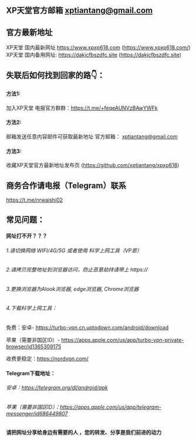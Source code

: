 ## XP天堂官方邮箱 xptiantang@gmail.com
## 官方最新地址
XP天堂 国内最新网址 https://www.xpxp618.com (https://www.xpxp618.com/)
XP天堂 国内备用网址: https://dakjcfbszdfc.site (https://dakjcfbszdfc.site)

## 失联后如何找到回家的路👇：
#### 方法1:
加入XP天堂 电报官方群群：https://t.me/+feqeAUNVzBAwYWFk
#### 方法2:
邮箱发送任意内容邮件可获取最新地址 官方邮箱： xptiantang@gmail.com
#### 方法3:
收藏XP天堂官方最新地址发布页 (https://github.com/xptiantang/xpxp618)
## 商务合作请电报（Telegram）联系
https://t.me/nrwaishi02

## 常见问题：
#### 网址打不开？？？
###### 1.请切换网络 WIFI/4G/5G 或者使用 科学上网工具（VP恩）
###### 2.请拷贝完整地址到浏览器访问，防止恶意劫持请带上 https://
###### 3.更换浏览器为Alook浏览器, edge浏览器, Chrome浏览器
###### 4.下载科学上网工具：
免费：安卓- https://turbo-vpn.cn.uptodown.com/android/download

苹果（需要非国区ID）- https://apps.apple.com/us/app/turbo-vpn-private-browser/id1365309175 

收费更稳定：https://nordvpn.com/ 

#### Telegram下载地址：
###### 安卓：https://telegram.org/dl/android/apk
###### 苹果（需要非国区ID）：https://apps.apple.com/us/app/telegram-messenger/id686449807 

#### 请把网址分享给身边有需要的人 ，您的转发、分享是我们前进的动力
